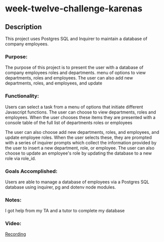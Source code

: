 # week-twelve-challenge-karenas
## Description
This project uses Postgres SQL and Inquirer to maintain a database of company employees.

### Purpose:

The purpose of this project is to present the user with a database of company employees roles and departments. menu of options to view departments, roles and employees. The user can also add new departments, roles, and employees, and update 

### Functionality:

Users can select a task from a menu of options that initiate different Javascript functions. The user can choose to view departments, roles and employees. When the user chooses these items they are presented with a console table of the full list of departments roles or employees

 The user can also choose add new departments, roles, and employees, and update employee roles. When the user selects these, they are prompted with a series of inquirer prompts which collect the information provided by the user to insert a new department, role, or employee. The user can also choose to update an employee's role by updating the database to a new role via role_id.

### Goals Accomplished:

Users are able to manage a database of employees via a Postgres SQL database using inquirer, pg and dotenv node modules.

### Notes:

I got help from my TA and a tutor to complete my database

### Video:

[Recording](https://drive.google.com/file/d/1Z--ofOJOB0VC7rkNbZVbGo5KZvGubx13/view)


